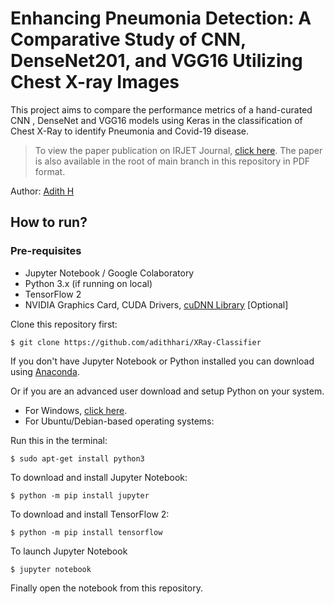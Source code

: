 # Enhancing Pneumonia Detection: A Comparative Study of CNN, DenseNet201, and VGG16 Utilizing Chest X-ray Images
This project aims to compare the performance metrics of a hand-curated CNN , DenseNet and VGG16 models using Keras in the classification of Chest X-Ray to identify Pneumonia and Covid-19 disease.
> To view the paper publication on IRJET Journal, [click here](https://www.irjet.net/archives/V10/i11/IRJET-V10I1191.pdf). The paper is also available in the root of main branch in this repository in PDF format.

Author: [Adith H](https://github.com/adithhari)


## How to run?

### Pre-requisites

 - Jupyter Notebook / Google Colaboratory
 - Python 3.x (if running on local)
 - TensorFlow 2
 - NVIDIA Graphics Card, CUDA Drivers, [cuDNN Library](https://developer.nvidia.com/cudnn) [Optional]
 
Clone this repository first:  

    $ git clone https://github.com/adithhari/XRay-Classifier
If you don't have Jupyter Notebook or Python installed you can download using [Anaconda](https://www.anaconda.com/products/individual).

Or if you are an advanced user download and setup Python on your system.
* For Windows, [click here](https://www.python.org/downloads/).
* For Ubuntu/Debian-based operating systems:

Run this in the terminal:

    $ sudo apt-get install python3

To download and install Jupyter Notebook:

    $ python -m pip install jupyter
To download and install TensorFlow 2:

    $ python -m pip install tensorflow

To launch Jupyter Notebook

    $ jupyter notebook

Finally open the notebook from this repository.
